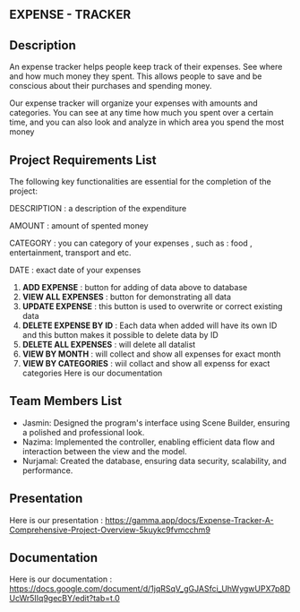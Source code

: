 **EXPENSE - TRACKER**
----------------------------------------------------------------------------------------------------------




**Description**
-----------
An expense tracker helps people keep track of their expenses. See where and how much money they spent. This allows people to save and be conscious about their purchases and spending money.

Our expense tracker will organize your expenses with amounts and categories. You can see at any time how much you spent over a certain time, and you can also look and analyze in which area you spend the most money



**Project Requirements List**
-------------------------
The following key functionalities are essential for the completion of the project:

DESCRIPTION : a description of the expenditure

AMOUNT : amount of spented money

CATEGORY : you can category of your expenses , such as : food , entertainment, transport and etc.

DATE : exact date of your expenses

1. **ADD EXPENSE** : button for adding of data above to database
2. **VIEW ALL EXPENSES** : button for demonstrating all data
3. **UPDATE EXPENSE** : this button is used to overwrite or correct existing data
4. **DELETE EXPENSE BY ID** : Each data when added will have its own ID and this button makes it possible to delete data by ID
5. **DELETE ALL EXPENSES** : will delete all datalist
6. **VIEW BY MONTH** : will collect and show all expenses for exact month 
7. **VIEW BY CATEGORIES** : wiil collact and show all expenss for exact categories 
Here is our documentation

**Team Members List**
---------------------
- Jasmin: Designed the program's interface using Scene Builder, ensuring a polished and professional look.
- Nazima: Implemented the controller, enabling efficient data flow and interaction between the view and the model.
- Nurjamal: Created the database, ensuring data security, scalability, and performance.

**Presentation**
----------------
Here is our presentation : https://gamma.app/docs/Expense-Tracker-A-Comprehensive-Project-Overview-5kuykc9fvmcchm9

**Documentation**
-----------------
Here is our documentation : https://docs.google.com/document/d/1jqRSqV_gGJASfci_UhWygwUPX7p8DUcWr5IIq9gecBY/edit?tab=t.0
